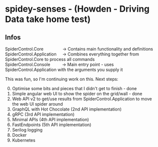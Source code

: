 ﻿# spidey-senses - (Howden - Driving Data take home test)
## Infos
SpiderControl.Core&nbsp;&nbsp;&nbsp;&nbsp;&nbsp;&nbsp;&nbsp;&nbsp;&nbsp;&nbsp;&nbsp;&nbsp;&nbsp;&nbsp;&nbsp;&nbsp;-> Contains main functionality and definitions  
SpiderControl.Application&nbsp;&nbsp;&nbsp;&nbsp;&nbsp;-> Combines everything together from SpiderControl.Core to process all commands  
SpiderControl.Console&nbsp;&nbsp;&nbsp;&nbsp;&nbsp;&nbsp;&nbsp;&nbsp;&nbsp;&nbsp;-> Main entry point - uses SpiderControl.Application with the arguments you supply it  

This was fun, so I'm continuing work on this. 
Next steps:

0. Optimise some bits and pieces that I didn't get to finish - done
1. Simple angular web UI to show the spider on the grid/wall - done
2. Web API v2 to get/use results from SpiderControl.Application to move the web UI spider around
3. GraphQL with Hot Chocolate (2nd API implementation)
4. gRPC (3rd API implementation)
5. Minimal APIs (4th API implementation)
6. FastEndpoints (5th API implementation)
7. Serilog logging
8. Docker
9. Kubernetes
